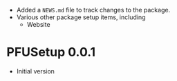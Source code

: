 * Added a `NEWS.md` file to track changes to the package.
* Various other package setup items, including
    * Website

# PFUSetup 0.0.1

* Initial version
